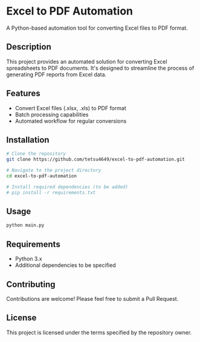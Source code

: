 # Excel to PDF Automation

A Python-based automation tool for converting Excel files to PDF format.

## Description

This project provides an automated solution for converting Excel spreadsheets to PDF documents. It's designed to streamline the process of generating PDF reports from Excel data.

## Features

- Convert Excel files (.xlsx, .xls) to PDF format
- Batch processing capabilities
- Automated workflow for regular conversions

## Installation

```bash
# Clone the repository
git clone https://github.com/tetsu4649/excel-to-pdf-automation.git

# Navigate to the project directory
cd excel-to-pdf-automation

# Install required dependencies (to be added)
# pip install -r requirements.txt
```

## Usage

```bash
python main.py
```

## Requirements

- Python 3.x
- Additional dependencies to be specified

## Contributing

Contributions are welcome! Please feel free to submit a Pull Request.

## License

This project is licensed under the terms specified by the repository owner. 

